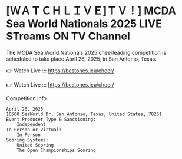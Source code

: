  # [ＷＡＴＣＨＬＩＶＥ]ＴＶ！] MCDA Sea World Nationals 2025 LIVE STreams ON TV Channel 

The MCDA Sea World Nationals 2025 cheerleading competition is scheduled to take place April 26, 2025, in San Antonio, Texas.

👉 Watch Live ::: https://bestones.icu/cheer/

👉 Watch Live ::: https://bestones.icu/cheer/

Competition Info

    April 26, 2025
    10500 SeaWorld Dr, San Antonio, Texas, United States, 78251
    Event Producer Type & Sanctioning:
        Independent
    In Person or Virtual:
        In Person
    Scoring Systems:
        United Scoring
        The Open Championships Scoring
